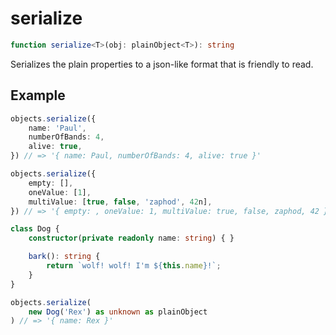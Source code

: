 # serialize

```ts
function serialize<T>(obj: plainObject<T>): string
```

Serializes the plain properties to a json-like format that is friendly to read. 

## Example

```ts
objects.serialize({
    name: 'Paul',
    numberOfBands: 4,
    alive: true,
}) // => '{ name: Paul, numberOfBands: 4, alive: true }'
```

```ts
objects.serialize({
    empty: [],
    oneValue: [1],
    multiValue: [true, false, 'zaphod', 42n],
}) // => '{ empty: , oneValue: 1, multiValue: true, false, zaphod, 42 }'
```

```ts
class Dog {
    constructor(private readonly name: string) { }

    bark(): string {
        return `wolf! wolf! I'm ${this.name}!`;
    }
}

objects.serialize(
    new Dog('Rex') as unknown as plainObject
) // => '{ name: Rex }'
```
